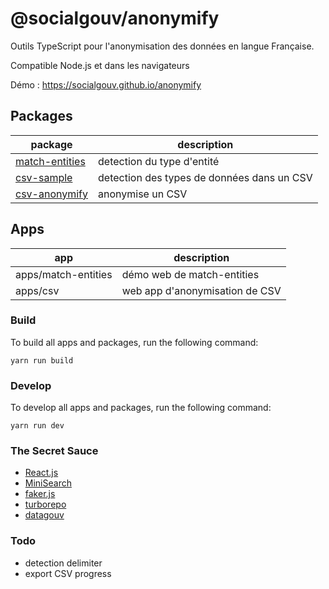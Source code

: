 # @socialgouv/anonymify

Outils TypeScript pour l'anonymisation des données en langue Française.

Compatible Node.js et dans les navigateurs

Démo : https://socialgouv.github.io/anonymify

## Packages

| package                                     | description                                |
| ------------------------------------------- | ------------------------------------------ |
| [match-entities](./packages/match-entities) | detection du type d'entité                 |
| [csv-sample](./packages/csv-sample)         | detection des types de données dans un CSV |
| [csv-anonymify](./packages/csv-anonymify)   | anonymise un CSV                           |

## Apps

| app                 | description                    |
| ------------------- | ------------------------------ |
| apps/match-entities | démo web de match-entities     |
| apps/csv            | web app d'anonymisation de CSV |

### Build

To build all apps and packages, run the following command:

```
yarn run build
```

### Develop

To develop all apps and packages, run the following command:

```
yarn run dev
```

### The Secret Sauce

- [React.js](https://reactjs.org/)
- [MiniSearch](https://lucaong.github.io/minisearch/)
- [faker.js](https://github.com/marak/Faker.js/)
- [turborepo](https://turborepo.org/)
- [datagouv](https://data.gouv.fr)

### Todo

- detection delimiter
- export CSV progress

